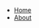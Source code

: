 
<head> 
 
</head>
<body>
<div class="tab">
<nav id="site-nav">
<ul>
<li ><a href="home.md">Home</a></li>
<li><a href="about.md">About</a></li>
</ul>
</nav>
  </body>
  </div>

